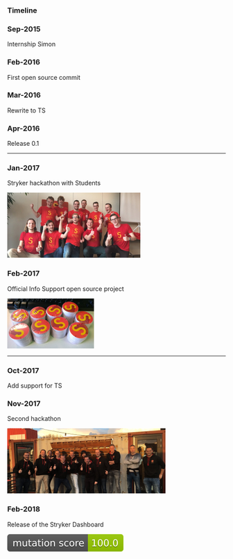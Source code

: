 ### Timeline

 <div class="timeline compact">
  <div class="container left">
    <div class="content">
      <h3>Sep-2015</h3>
      <p>Internship Simon</p>
    </div>
  </div>
  <div class="container right">
    <div class="content">
      <h3>Feb-2016</h3>
      <p>First open source commit</p>
    </div>
  </div>
  <div class="container left">
    <div class="content">
      <h3>Mar-2016</h3>
      <p>Rewrite to TS</p>
    </div>
  </div>
  <div class="container right"> 
    <div class="content">
      <h3>Apr-2016</h3>
      <p>Release 0.1</p>
    </div>
  </div>  
</div> 

---

 <div class="timeline compact">
  <div class="container left">
    <div class="content">
      <h3>Jan-2017</h3>
      <p>Stryker hackathon with Students</p>
      <img src="../../img/first-hackathon.png" alt="hackathon">
    </div>
  </div>
  <div class="container right">
    <div class="content">
      <h3>Feb-2017</h3>
      <p>Official Info Support open source project</p>
      <img src="../../img/stickers.png" alt="stickers">
    </div>
  </div>
  </div>
  
---

 <div class="timeline compact">
  <div class="container left">
    <div class="content">
      <h3>Oct-2017</h3>
      <p>Add support for TS</p>
    </div>
  </div>
  <div class="container right">
    <div class="content">
      <h3>Nov-2017</h3>
      <p>Second hackathon</p>
      <img src="../../img/second-hackathon.png" alt="hackathon">
    </div>
  </div>
  <div class="container left">
    <div class="content">
      <h3>Feb-2018</h3>
      <p>Release of the Stryker Dashboard</p>
      <img src="../../img/badge.svg" alt="Badge">
    </div>
  </div>  
</div> 